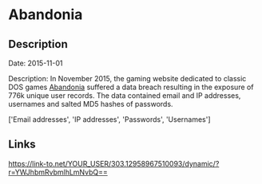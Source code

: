 # Abandonia

## Description

Date: 2015-11-01

Description:
In November 2015, the gaming website dedicated to classic DOS games <a href="http://www.abandonia.com" target="_blank" rel="noopener">Abandonia</a> suffered a data breach resulting in the exposure of 776k unique user records. The data contained email and IP addresses, usernames and salted MD5 hashes of passwords.


['Email addresses', 'IP addresses', 'Passwords', 'Usernames']

## Links

https://link-to.net/YOUR_USER/303.12958967510093/dynamic/?r=YWJhbmRvbmlhLmNvbQ==